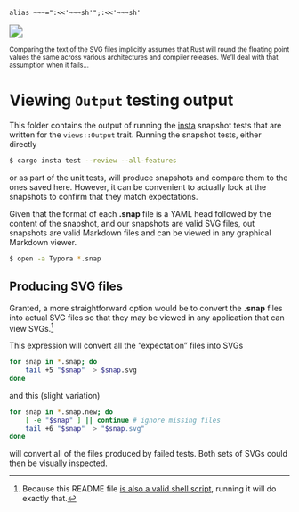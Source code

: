 
	alias ~~~=":<<'~~~sh'";:<<'~~~sh'

<img src="https://imgs.xkcd.com/comics/e_to_the_pi_minus_pi.png" style="zoom:150%;" />

<small>Comparing the text of the SVG files implicitly assumes that Rust will round the floating point values the same across various architectures and compiler releases. We’ll deal with that assumption when it fails…</small>



# Viewing `Output` testing output

This folder contains the output of running the [insta](https://docs.rs/insta/latest/insta/) snapshot tests that are written for the `views::Output` trait. Running the snapshot tests, either directly

```sh
$ cargo insta test --review --all-features
```

or as part of the unit tests, will produce snapshots and compare them to the ones saved here. However, it can be convenient to actually look at the snapshots to confirm that they match expectations. 

Given that the format of each **.snap** file is a YAML head followed by the content of the snapshot, and our snapshots are valid SVG files, out snapshots are valid Markdown files and can be viewed in any graphical Markdown viewer.

```sh
$ open -a Typora *.snap
```



## Producing SVG files

Granted, a more straightforward option would be to convert the **.snap** files into actual SVG files so that they may be viewed in any application that can view SVGs.[^sh]

This expression will convert all the “expectation” files into SVGs

~~~sh
for snap in *.snap; do
    tail +5 "$snap"  > $snap.svg
done
~~~

and this (slight variation)

~~~sh
for snap in *.snap.new; do
	[ -e "$snap" ] || continue # ignore missing files
    tail +6 "$snap"  > "$snap.svg"
done
~~~

will convert all of the files produced by failed tests. Both sets of SVGs could then be visually inspected. 



[^sh]: Because this README file [is also a valid shell script](https://gist.github.com/bwoods/1c25cb7723a06a076c2152a2781d4d49), running it will do exactly that.
